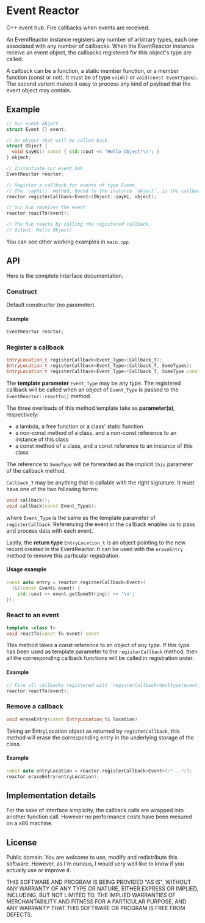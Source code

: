 # Event Reactor

C++ event hub.
Fire callbacks when events are received.

An EventReactor instance registers any number of arbitrary types, each one associated with any number of callbacks.
When the EventReactor instance receive an event object, the callbacks registered for this object's type are called.

A callback can be a function, a static member function, or a member function (const or not). It must be of type `void()` or `void(const EventType&)`. The second variant makes it easy to process any kind of payload that the event object may contain.


## Example

```cpp
// Our event object
struct Event {} event;

// An object that will be called back
struct Object {
  void sayHi() const { std::cout << "Hello Object!\n"; }
} object;

// Instantiate our event hub
EventReactor reactor;

// Register a callback for events of type Event.
// The `sayHi()` method, bound to the instance `object`, is the callback.
reactor.registerCallback<Event>(Object::sayHi, object);

// Our hub receives the event
reactor.reactTo(event);

// The hub reacts by calling the registered callback.
// Output: Hello Object!
```

You can see other working examples in `main.cpp`.


## API

Here is the complete interface documentation.

### Construct

Default constructor (no parameter).

#### Example
```cpp
EventReactor reactor;
```


### Register a callback

```cpp
EntryLocation_t registerCallback<Event_Type>(Callback_T);
EntryLocation_t registerCallback<Event_Type>(Callback_T, SomeType&);
EntryLocation_t registerCallback<Event_Type>(Callback_T, SomeType const&);
```

The **template parameter** `Event_Type` may be any type. The registered callback will be called when an object of `Event_Type` is passed to the `EventReactor::reactTo()` method.

The three overloads of this method template take as **parameter(s)**, respectively:
  - a lambda, a free function or a class' static function
  - a non-const method of a class, and a non-const reference to an instance of this class
  - a const method of a class, and a const reference to an instance of this class

The reference to `SomeType` will be forwarded as the implicit `this` parameter of the callback method.

`Callback_T` may be anything that is callable with the right signature. It must have one of the two following forms:

```cpp
void callback();
void callback(const Event_Type&);
```

where `Event_Type` is the same as the template parameter of `registerCallback`. Referencing the event in the callback enables us to pass and process data with each event.

Lastly, the **return type** `EntryLocation_t` is an object pointing to the new record created in the EventReactor. It can be used with the `eraseEntry` method to remove this particular registration.


#### Usage example
```cpp
const auto entry = reactor.registerCallback<Event>(
  [&](const Event& event) {
    std::cout << event.getSomeString() << '\n';
});
```


### React to an event

```cpp
template <class T>
void reactTo(const T& event) const
```
This method takes a const reference to an object of any type.
If this type has been used as template parameter to the `registerCallback` method,
then all the corresponding callback functions will be called in registration order.

#### Example
```cpp
// Fire all callbacks registered with `registerCallback<decltype(event)>(...)`
reactor.reactTo(event);
```


### Remove a callback

```cpp
void eraseEntry(const EntryLocation_t& location)
```
Taking an EntryLocation object as returned by `registerCallback`, this method will
erase the corresponding entry in the underlying storage of the class.

#### Example
```cpp
const auto entryLocation = reactor.registerCallback<Event>(/*...*/);
reactor.eraseEntry(entryLocation);
```


## Implementation details

For the sake of interface simplicity, the callback calls are wrapped into another function call.
However no performance costs have been mesured on a x86 machine.


## License

Public domain. You are welcome to use, modify and redistribute this software.
However, as I'm curious, I would very well like to know if you actually use or improve it.

THIS SOFTWARE AND PROGRAM IS BEING PROVIDED "AS IS", WITHOUT ANY WARRANTY OF
ANY TYPE OR NATURE, EITHER EXPRESS OR IMPLIED, INCLUDING, BUT NOT LIMITED TO,
THE IMPLIED WARRANTIES OF MERCHANTABILITY AND FITNESS FOR A PARTICULAR PURPOSE,
AND ANY WARRANTY THAT THIS SOFTWARE OR PROGRAM IS FREE FROM DEFECTS.
